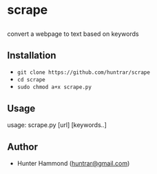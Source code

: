 # scrape

## 
convert a webpage to text based on keywords

## Installation
* `git clone https://github.com/huntrar/scrape`
* `cd scrape`
* `sudo chmod a+x scrape.py`

## Usage
usage: scrape.py [url] [keywords..]

## Author
* Hunter Hammond (huntrar@gmail.com)
